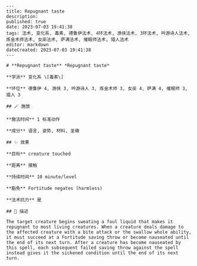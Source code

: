 
    ---
    title: Repugnant taste
    description: 
    published: true
    date: 2023-07-03 19:41:38
    tags: 法术, 变化系, 毒素, 德鲁伊法术, 4环法术, 游侠法术, 3环法术, 吟游诗人法术, 炼金术师法术, 女巫法术, 萨满法术, 催眠师法术, 猎人法术
    editor: markdown
    dateCreated: 2023-07-03 19:41:38
    ---

    # **Repugnant taste** *Repugnant taste*

    **学派** 变化系 \[毒素\] 

    **环位** 德鲁伊 4, 游侠 3, 吟游诗人 3, 炼金术师 3, 女巫 4, 萨满 4, 催眠师 3, 猎人 3

    ## 🪄 施放

    **施法时间** 1 标准动作

    **成分** 语言, 姿势, 材料, 圣徽

    ## ✨ 效果 

    **目标** creature touched 

    **距离** 接触  

    **持续时间** 10 minute/level 

    **豁免** Fortitude negates (harmless)

    **法术抗力** 是

    ## 📖 描述

    The target creature begins sweating a foul liquid that makes it repugnant to most living creatures. When a creature deals damage to the affected creature with a bite attack or the swallow whole ability, it must succeed at a Fortitude saving throw or become nauseated until the end of its next turn. After a creature has become nauseated by this spell, each subsequent failed saving throw against the spell instead gives it the sickened condition until the end of its next turn.
    